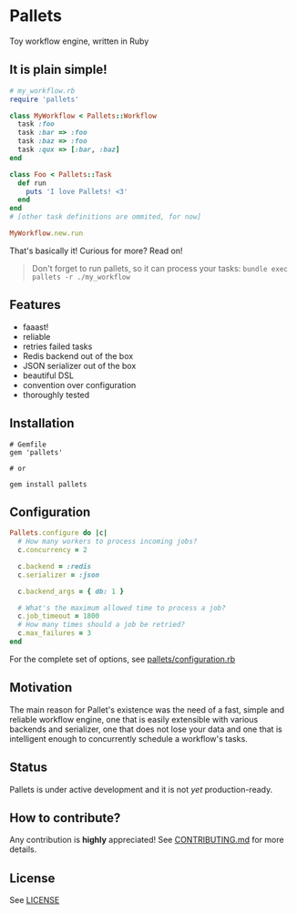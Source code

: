 # Pallets
Toy workflow engine, written in Ruby

## It is plain simple!

```ruby
# my_workflow.rb
require 'pallets'

class MyWorkflow < Pallets::Workflow
  task :foo
  task :bar => :foo
  task :baz => :foo
  task :qux => [:bar, :baz]
end

class Foo < Pallets::Task
  def run
    puts 'I love Pallets! <3'
  end
end
# [other task definitions are ommited, for now]

MyWorkflow.new.run
```

That's basically it! Curious for more? Read on!

> Don't forget to run pallets, so it can process your tasks: `bundle exec pallets -r ./my_workflow`

## Features

* faaast!
* reliable
* retries failed tasks
* Redis backend out of the box
* JSON serializer out of the box
* beautiful DSL
* convention over configuration
* thoroughly tested

## Installation

```
# Gemfile
gem 'pallets'

# or

gem install pallets
```

## Configuration

```ruby
Pallets.configure do |c|
  # How many workers to process incoming jobs?
  c.concurrency = 2

  c.backend = :redis
  c.serializer = :json

  c.backend_args = { db: 1 }

  # What's the maximum allowed time to process a job?
  c.job_timeout = 1800
  # How many times should a job be retried?
  c.max_failures = 3
end
```

For the complete set of options, see [pallets/configuration.rb](lib/pallets/configuration.rb)

## Motivation

The main reason for Pallet's existence was the need of a fast, simple and reliable workflow engine, one that is easily extensible with various backends and serializer, one that does not lose your data and one that is intelligent enough to concurrently schedule a workflow's tasks.

## Status

Pallets is under active development and it is not _yet_ production-ready.

## How to contribute?

Any contribution is **highly** appreciated! See [CONTRIBUTING.md](CONTRIBUTING.md) for more details.

## License

See [LICENSE](LICENSE)
